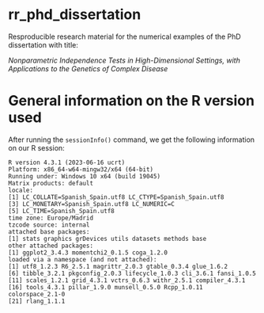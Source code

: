 # rr_phd_dissertation
Resproducible research material for the numerical examples of the PhD dissertation with title:

_Nonparametric Independence Tests in High-Dimensional Settings, with Applications to the Genetics of Complex Disease_


# General information on the R version used
After running the `sessionInfo()` command, we get the following information on our R session:
```
R version 4.3.1 (2023-06-16 ucrt)
Platform: x86_64-w64-mingw32/x64 (64-bit)
Running under: Windows 10 x64 (build 19045)
Matrix products: default
locale:
[1] LC_COLLATE=Spanish_Spain.utf8 LC_CTYPE=Spanish_Spain.utf8
[3] LC_MONETARY=Spanish_Spain.utf8 LC_NUMERIC=C
[5] LC_TIME=Spanish_Spain.utf8
time zone: Europe/Madrid
tzcode source: internal
attached base packages:
[1] stats graphics grDevices utils datasets methods base
other attached packages:
[1] ggplot2_3.4.3 momentchi2_0.1.5 coga_1.2.0
loaded via a namespace (and not attached):
[1] utf8_1.2.3 R6_2.5.1 magrittr_2.0.3 gtable_0.3.4 glue_1.6.2
[6] tibble_3.2.1 pkgconfig_2.0.3 lifecycle_1.0.3 cli_3.6.1 fansi_1.0.5
[11] scales_1.2.1 grid_4.3.1 vctrs_0.6.3 withr_2.5.1 compiler_4.3.1
[16] tools_4.3.1 pillar_1.9.0 munsell_0.5.0 Rcpp_1.0.11 colorspace_2.1-0
[21] rlang_1.1.1
```
